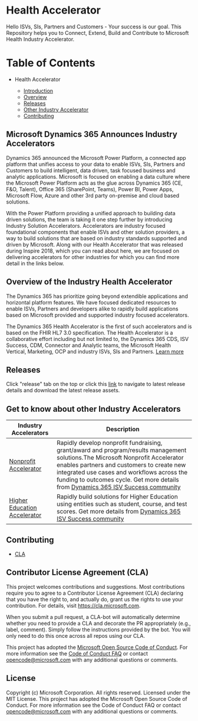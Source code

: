 # Health Accelerator
Hello ISVs, SIs, Partners and Customers - Your success is our goal.
This Repository helps you to Connect, Extend, Build and Contribute to Microsoft Health Industry Accelerator.

# Table of Contents

* Health Accelerator

  * [Introduction](#Microsoft-Dynamics-365-Announces-Industry-Accelerators)
  * [Overview](#Overview-of-the-Industry-Health-Accelerator)
  * [Releases](#Releases)
  * [Other Industry Accelerator](#Get-to-know-about-other-Industry-Accelerators)
  * [Contributing](#Contributing)
  
  
## Microsoft Dynamics 365 Announces Industry Accelerators

Dynamics 365 announced the Microsoft Power Platform, a connected app platform that unifies access to your data to enable ISVs, SIs, Partners and Customers to build intelligent, data driven, task focused business and analytic applications. Microsoft is focused on enabling a data culture where the Microsoft Power Platform acts as the glue across Dynamics 365 (CE, F&O, Talent), Office 365 (SharePoint, Teams), Power BI, Power Apps, Microsoft Flow, Azure and other 3rd party on-premise and cloud based solutions.

With the Power Platform providing a unified approach to building data driven solutions, the team is taking it one step further by introducing Industry Solution Accelerators. Accelerators are industry focused foundational components that enable ISVs and other solution providers, a way to build solutions that are based on industry standards supported and driven by Microsoft. Along with our Health Accelerator that was released during Inspire 2018, which you can read about here, we are focused on delivering accelerators for other industries for which you can find more detail in the links below.

## Overview of the Industry Health Accelerator

The Dynamics 365 has prioritize going beyond extendible applications and horizontal platform features. We have focused dedicated resources to enable ISVs, Partners and developers alike to rapidly build applications based on Microsoft provided and supported industry focused accelerators.

The Dynamics 365 Health Accelerator is the first of such accelerators and is based on the FHIR HL7 3.0 specification. The Health Accelerator is a collaborative effort including but not limited to, the Dynamics 365 CDS, ISV Success, CDM, Connector and Analytic teams, the Microsoft Health Vertical, Marketing, OCP and industry ISVs, SIs and Partners. [Learn more](https://community.dynamics.com/365/b/healthaccelerator)

## Releases

Click "release" tab on the top or click this [link](https://github.com/microsoft/Industry-Accelerator-Health/releases) to navigate to latest release details and download the latest release assets.


## Get to know about other Industry Accelerators

| Industry Accelerators | Description |
|-------------|----------------------|
| [Nonprofit Accelerator](https://github.com/Microsoft/Industry-Accelerator-Nonprofit) |  Rapidly develop nonprofit fundraising, grant/award and program/results management solutions.The Microsoft Nonprofit Accelerator enables partners and customers to create new integrated use cases and workflows across the funding to outcomes cycle. Get more details from [Dynamics 365 ISV Success community](https://community.dynamics.com/365/b/dynamics365isvsuccess)|
| [Higher Education Accelerator](https://github.com/Microsoft/Industry-Accelerator-Education) |  Rapidly build solutions for Higher Education using entities such as student, course, and test scores.  Get more details from [Dynamics 365 ISV Success community](https://community.dynamics.com/365/b/dynamics365isvsuccess)|

## Contributing

* [CLA](#Contributor-License-Agreement-(CLA))

## Contributor License Agreement (CLA)
This project welcomes contributions and suggestions.  Most contributions require you to agree to a
Contributor License Agreement (CLA) declaring that you have the right to, and actually do, grant us
the rights to use your contribution. For details, visit https://cla.microsoft.com.

When you submit a pull request, a CLA-bot will automatically determine whether you need to provide
a CLA and decorate the PR appropriately (e.g., label, comment). Simply follow the instructions
provided by the bot. You will only need to do this once across all repos using our CLA.

This project has adopted the [Microsoft Open Source Code of Conduct](https://opensource.microsoft.com/codeofconduct/).
For more information see the [Code of Conduct FAQ](https://opensource.microsoft.com/codeofconduct/faq/) or
contact [opencode@microsoft.com](mailto:opencode@microsoft.com) with any additional questions or comments.

## License
Copyright (c) Microsoft Corporation. All rights reserved.
Licensed under the MIT License.
This project has adopted the Microsoft Open Source Code of Conduct. For more information see the Code of Conduct FAQ or contact opencode@microsoft.com with any additional questions or comments.
